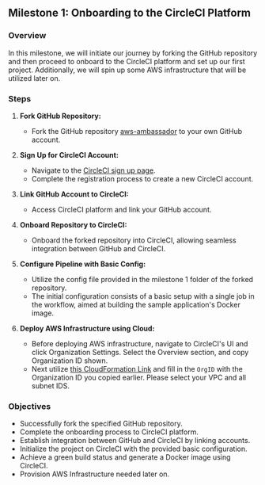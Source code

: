## Milestone 1: Onboarding to the CircleCI Platform

### Overview
In this milestone, we will initiate our journey by forking the GitHub repository and then proceed to onboard to the CircleCI platform and set up our first project.
Additionally, we will spin up some AWS infrastructure that will be utilized later on.  

### Steps
1. **Fork GitHub Repository:**
   - Fork the GitHub repository [aws-ambassador](https://github.com/james-crowley/aws-ambassador) to your own GitHub account.

2. **Sign Up for CircleCI Account:**
   - Navigate to the [CircleCI sign up page](https://circleci.com/signup/).
   - Complete the registration process to create a new CircleCI account.

3. **Link GitHub Account to CircleCI:**
   - Access CircleCI platform and link your GitHub account.

4. **Onboard Repository to CircleCI:**
   - Onboard the forked repository into CircleCI, allowing seamless integration between GitHub and CircleCI.

5. **Configure Pipeline with Basic Config:**
   - Utilize the config file provided in the milestone 1 folder of the forked repository.
   - The initial configuration consists of a basic setup with a single job in the workflow, aimed at building the sample application's Docker image.

5. **Deploy AWS Infrastructure using Cloud:**
   - Before deploying AWS infrastructure, navigate to CircleCI's UI and click Organization Settings. Select the Overview section, and copy Organization ID shown.
   - Next utilize [this CloudFormation Link](https://us-east-1.console.aws.amazon.com/cloudformation/home?region=us-east-1#/stacks/quickcreate?templateURL=https%3A%2F%2Fs3.us-east-1.amazonaws.com%2Fcf-templates-in2vcf04thre-us-east-1%2F2024-04-26T154219.769Zmqp-aws-ambassador.yml&stackName=AWS-Ambassador&param_OrgId=&param_LoadBalancerName=ambassador&param_RoleName=ambassador&param_CertificateThumbprint=9e99a48a9960b14926bb7f3b02e22da2b0ab7280&param_SecurityGroupName=ambassador&param_VpcID=&param_ECSTaskExecutionRole=ecsTaskExecutionRoleAmbassador&param_ClusterName=ambassador&param_RepositoryName=ambassador&param_SubnetIDs%5B%5D=) and fill in the `OrgID` with the Organization ID you copied earlier. Please select your VPC and all subnet IDS.

### Objectives
- Successfully fork the specified GitHub repository.
- Complete the onboarding process to CircleCI platform.
- Establish integration between GitHub and CircleCI by linking accounts.
- Initialize the project on CircleCI with the provided basic configuration.
- Achieve a green build status and generate a Docker image using CircleCI.
- Provision AWS Infrastructure needed later on.
